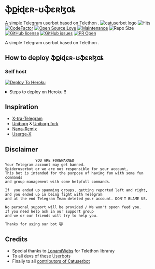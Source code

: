 # ֆքɨɖɛʀ-ʊֆɛʀɮօȶ
A simple Telegram userbot based on Telethon .
[![catuserbot logo](https://telegra.ph/file/5fe7a595eb22e33d3cf88.jpg)](https://dashboard.heroku.com/new?button-url=https%3A%2F%2Fgithub.com%2Fsandy1709%2Fcatuserbot%2Ftree%2Fbugs&template=https%3A%2F%2Fgithub.com%2Fsandy1709%2Fcatuserbot)
![Hits](https://hitcounter.pythonanywhere.com/count/tag.svg?url=https%3A%2F%2Fgithub.com%2FJisan09%2Fcatuserbot)
[![CodeFactor](https://www.codefactor.io/repository/github/Jisan09/catuserbot/badge?&style=flat-square)](https://www.codefactor.io/repository/github/Jisan09/catuserbot)
[![Open Source Love](https://badges.frapsoft.com/os/v2/open-source.png?v=103)](https://github.com/ellerbrock/open-source-badges/)
[![Maintenance](https://img.shields.io/badge/Maintained%3F-yes-green?&style=flat-square)](https://GitHub.com/Jisan09/catuserbot/graphs/commit-activity) 
![Repo Size](https://img.shields.io/github/repo-size/Jisan09/catuserbot?&style=flat-square&logo=github)
[![GitHub license](https://img.shields.io/github/license/Jisan09/catuserbot?&style=flat-square&logo=github)](https://github.com/Jisan09/catuserbot/blob/master/LICENSE)
[![GitHub issues](https://img.shields.io/github/issues/Jisan09/catuserbot?&style=flat-square&logo=github)](https://github.com/Jisan09/catuserbot/issues)
[![PR Open](https://img.shields.io/github/issues-pr/Jisan09/catuserbot?&style=flat-square&logo=github)](https://github.com/Jisan09/catuserbot/pulls)





A simple Telegram userbot based on Telethon .

## How to deploy ֆքɨɖɛʀ-ʊֆɛʀɮօȶ
### Self host

[![Deploy To Heroku](https://telegra.ph/file/451475d33595ae7575556.jpg)](https://dashboard.heroku.com/new?template=https%3A%2F%2Fgithub.com%2FJisan09%2Fcatpack)

  <details>
    <summary>Steps to deploy on Heroku !! </summary>

  #### Get Required values First 

  1) Get App Id and Api Hash from [HERE](https://my.telegram.org) 
  2) Create a bot in [Bot Father](https://t.me/botfather) and get Bot Token
  3) Then Generate stringsession from [Repl](https://generatestringsession.sandeep1709.repl.run/).


  </details>
  

   
## Inspiration
   - [X-tra-Telegram](https://github.com/Dark-Princ3/X-tra-Telegram)
   - [Uniborg](https://github.com/SpEcHiDe/UniBorg) & [Uniborg fork](https://github.com/ravana69/PornHub)
   - [Nana-Remix](https://github.com/pokurt/Nana-Remix)
   - [Userge-X](https://github.com/code-rgb/USERGE-X/)
   
## Disclaimer

```
              YOU ARE FOREWARNED
Your Telegram account may get banned.   
Spideruserbot or we are not responsible for your account, 
This bot is intended for the purpose of having fun with some fun commands 
and group management with some helpfull commands.

If  you ended up spamming groups, getting reported left and right, 
and you ended up in being fight with Telegram 
and at the end Telegram Team deleted your account. DON'T BLAME US.

No personal support will be provided / We won't spoon feed you. 
If you need help ask in our support group 
and we or our friends will try to help you.

Thanks for using our bot 😺
```

## Credits
   - Special thanks to [LonamiWebs](https://github.com/LonamiWebs/Telethon/) for Telethon libraray
   - To all devs of these [Userbots](https://github.com/sandy1709/catuserbot/tree/bugs#inspiration)
   - Finally to all [contributors of Catuserbot](https://github.com/sandy1709/catuserbot/graphs/contributors)
